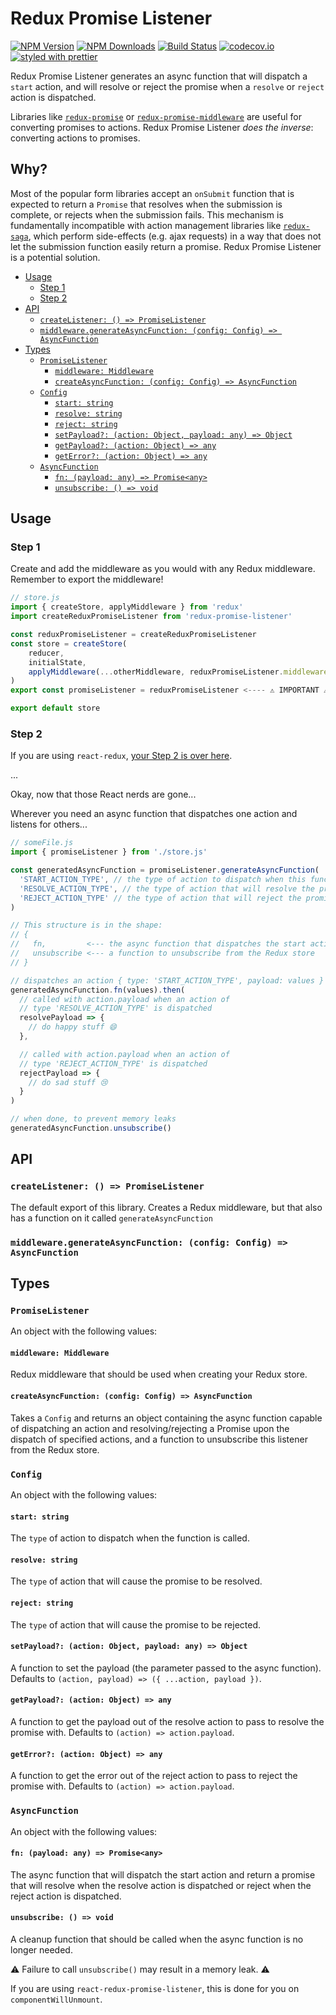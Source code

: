 # Redux Promise Listener

[![NPM Version](https://img.shields.io/npm/v/redux-promise-listener.svg?style=flat)](https://www.npmjs.com/package/redux-promise-listener)
[![NPM Downloads](https://img.shields.io/npm/dm/redux-promise-listener.svg?style=flat)](https://npm-stat.com/charts.html?package=redux-promise-listener)
[![Build Status](https://travis-ci.org/erikras/redux-promise-listener.svg?branch=master)](https://travis-ci.org/erikras/redux-promise-listener)
[![codecov.io](https://codecov.io/gh/erikras/redux-promise-listener/branch/master/graph/badge.svg)](https://codecov.io/gh/erikras/redux-promise-listener)
[![styled with prettier](https://img.shields.io/badge/styled_with-prettier-ff69b4.svg)](https://github.com/prettier/prettier)

Redux Promise Listener generates an async function that will dispatch a `start` action, and will resolve or reject the promise when a `resolve` or `reject` action is dispatched.

Libraries like [`redux-promise`](https://github.com/redux-utilities/redux-promise) or [`redux-promise-middleware`](https://github.com/pburtchaell/redux-promise-middleware) are useful for converting promises to actions. Redux Promise Listener _does the inverse_: converting actions to promises.

## Why?

Most of the popular form libraries accept an `onSubmit` function that is expected to return a `Promise` that resolves when the submission is complete, or rejects when the submission fails. This mechanism is fundamentally incompatible with action management libraries like [`redux-saga`](https://redux-saga.js.org), which perform side-effects (e.g. ajax requests) in a way that does not let the submission function easily return a promise. Redux Promise Listener is a potential solution.

<!-- START doctoc generated TOC please keep comment here to allow auto update -->

<!-- DON'T EDIT THIS SECTION, INSTEAD RE-RUN doctoc TO UPDATE -->

<!-- DON'T EDIT THIS SECTION, INSTEAD RE-RUN doctoc TO UPDATE -->

* [Usage](#usage)
  * [Step 1](#step-1)
  * [Step 2](#step-2)
* [API](#api)
  * [`createListener: () => PromiseListener`](#createlistener---promiselistener)
  * [`middleware.generateAsyncFunction: (config: Config) => AsyncFunction`](#middlewaregenerateasyncfunction-config-config--asyncfunction)
* [Types](#types)
  * [`PromiseListener`](#promiselistener)
    * [`middleware: Middleware`](#middleware-middleware)
    * [`createAsyncFunction: (config: Config) => AsyncFunction`](#createasyncfunction-config-config--asyncfunction)
  * [`Config`](#config)
    * [`start: string`](#start-string)
    * [`resolve: string`](#resolve-string)
    * [`reject: string`](#reject-string)
    * [`setPayload?: (action: Object, payload: any) => Object`](#setpayload-action-object-payload-any--object)
    * [`getPayload?: (action: Object) => any`](#getpayload-action-object--any)
    * [`getError?: (action: Object) => any`](#geterror-action-object--any)
  * [`AsyncFunction`](#asyncfunction)
    * [`fn: (payload: any) => Promise<any>`](#fn-payload-any--promiseany)
    * [`unsubscribe: () => void`](#unsubscribe---void)

<!-- END doctoc generated TOC please keep comment here to allow auto update -->

## Usage

### Step 1

Create and add the middleware as you would with any Redux middleware. Remember to export the middleware!

```jsx
// store.js
import { createStore, applyMiddleware } from 'redux'
import createReduxPromiseListener from 'redux-promise-listener'

const reduxPromiseListener = createReduxPromiseListener
const store = createStore(
    reducer,
    initialState,
    applyMiddleware(...otherMiddleware, reduxPromiseListener.middleware)
)
export const promiseListener = reduxPromiseListener <---- ⚠️ IMPORTANT ⚠️

export default store
```

### Step 2

If you are using `react-redux`, [your Step 2 is over here](https://github.com/erikras/react-redux-promise-listener).

...

Okay, now that those React nerds are gone...

Wherever you need an async function that dispatches one action and listens for others...

```jsx
// someFile.js
import { promiseListener } from './store.js'

const generatedAsyncFunction = promiseListener.generateAsyncFunction(
  'START_ACTION_TYPE', // the type of action to dispatch when this function is called
  'RESOLVE_ACTION_TYPE', // the type of action that will resolve the promise
  'REJECT_ACTION_TYPE' // the type of action that will reject the promise
)

// This structure is in the shape:
// {
//   fn,         <--- the async function that dispatches the start action and returns a Promise
//   unsubscribe <--- a function to unsubscribe from the Redux store
// }

// dispatches an action { type: 'START_ACTION_TYPE', payload: values }
generatedAsyncFunction.fn(values).then(
  // called with action.payload when an action of
  // type 'RESOLVE_ACTION_TYPE' is dispatched
  resolvePayload => {
    // do happy stuff 😄
  },

  // called with action.payload when an action of
  // type 'REJECT_ACTION_TYPE' is dispatched
  rejectPayload => {
    // do sad stuff 😢
  }
)

// when done, to prevent memory leaks
generatedAsyncFunction.unsubscribe()
```

## API

### `createListener: () => PromiseListener`

The default export of this library. Creates a Redux middleware, but that also has a function on it called `generateAsyncFunction`

### `middleware.generateAsyncFunction: (config: Config) => AsyncFunction`

## Types

### `PromiseListener`

An object with the following values:

#### `middleware: Middleware`

Redux middleware that should be used when creating your Redux store.

#### `createAsyncFunction: (config: Config) => AsyncFunction`

Takes a `Config` and returns an object containing the async function capable of dispatching an action and resolving/rejecting a Promise upon the dispatch of specified actions, and a function to unsubscribe this listener from the Redux store.

### `Config`

An object with the following values:

#### `start: string`

The `type` of action to dispatch when the function is called.

#### `resolve: string`

The `type` of action that will cause the promise to be resolved.

#### `reject: string`

The `type` of action that will cause the promise to be rejected.

#### `setPayload?: (action: Object, payload: any) => Object`

A function to set the payload (the parameter passed to the async function). Defaults to `(action, payload) => ({ ...action, payload })`.

#### `getPayload?: (action: Object) => any`

A function to get the payload out of the resolve action to pass to resolve the promise with. Defaults to `(action) => action.payload`.

#### `getError?: (action: Object) => any`

A function to get the error out of the reject action to pass to reject the promise with. Defaults to `(action) => action.payload`.

### `AsyncFunction`

An object with the following values:

#### `fn: (payload: any) => Promise<any>`

The async function that will dispatch the start action and return a promise that will resolve when the resolve action is dispatched or reject when the reject action is dispatched.

#### `unsubscribe: () => void`

A cleanup function that should be called when the async function is no longer needed.

⚠️ Failure to call `unsubscribe()` may result in a memory leak. ⚠️

If you are using `react-redux-promise-listener`, this is done for you on `componentWillUnmount`.
